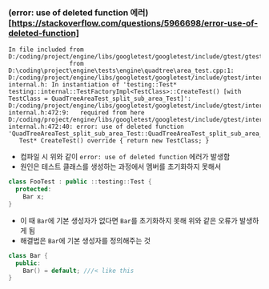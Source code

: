 ### (error: use of deleted function 에러)[https://stackoverflow.com/questions/5966698/error-use-of-deleted-function]
```console
In file included from D:/coding/project/engine/libs/googletest/googletest/include/gtest/gtest.h:62,
                 from D:\coding\project\engine\tests\engine\quadtree\area_test.cpp:1:
D:/coding/project/engine/libs/googletest/googletest/include/gtest/internal/gtest-internal.h: In instantiation of 'testing::Test* testing::internal::TestFactoryImpl<TestClass>::CreateTest() [with TestClass = QuadTreeAreaTest_split_sub_area_Test]':
D:/coding/project/engine/libs/googletest/googletest/include/gtest/internal/gtest-internal.h:472:9:   required from here
D:/coding/project/engine/libs/googletest/googletest/include/gtest/internal/gtest-internal.h:472:40: error: use of deleted function 'QuadTreeAreaTest_split_sub_area_Test::QuadTreeAreaTest_split_sub_area_Test()'
   Test* CreateTest() override { return new TestClass; }
```
* 컴파일 시 위와 같이 `error: use of deleted function` 에러가 발생함
* 원인은 테스트 클래스를 생성하는 과정에서 멤버를 초기화하지 못해서
```c++
class FooTest : public ::testing::Test {
  protected:
    Bar x;
}
```
* 이 때 `Bar`에 기본 생성자가 없다면 `Bar`를 초기화하지 못해 위와 같은 오류가 발생하게 됨
* 해결법은 `Bar`에 기본 생성자를 정의해주는 것
```c++
class Bar {
  public:
    Bar() = default; ///< like this
}
```

